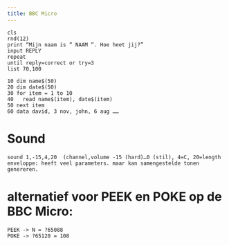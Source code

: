 ```yaml
---
title: BBC Micro
---
```


```basic
cls
rnd(12)
print “Mijn naam is “ NAAM “. Hoe heet jij?”
input REPLY
repeat
until reply=correct or try=3
list 70,100
```

```basic
10 dim name$(50)
20 dim date$(50)
30 for item = 1 to 10
40   read name$(item), date$(item)
50 next item
60 data david, 3 nov, john, 6 aug ……
```

# Sound
```basic
sound 1,-15,4,20  (channel,volume -15 (hard)…0 (stil), 4=C, 20=length
enveloppe: heeft veel parameters. maar kan samengestelde tonen genereren.
```

# alternatief voor PEEK en POKE op de BBC Micro:
```basic
PEEK -> N = ?65088
POKE -> ?65120 = 108
```